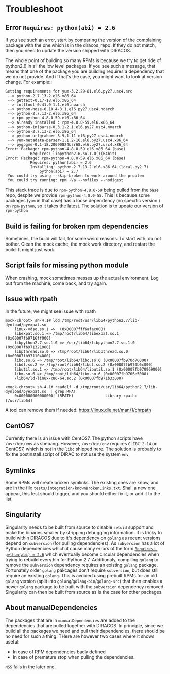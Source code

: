 # Troubleshoot

## Error `Requires: python(abi) = 2.6`

If you see such an error, start by comparing the version of the complaining package with the one which is in the diracos_repo. If they do not match, then you need to update the version shipped with DIRACOS.


The whole point of building so many RPMs is because we try to get ride of python2.6 in all the low level packages. If you see such a message, that means that one of the package you are building requires a dependency that we do not provide. And if that's the case, you might want to look at version change. For example::

```
Getting requirements for yum-3.2.29-81.el6.py27.usc4.src
 --> python-2.7.13-2.el6.x86_64
 --> gettext-0.17-18.el6.x86_64
 --> intltool-0.41.0-1.1.el6.noarch
 --> python-nose-0.10.4-3.1.el6.py27.usc4.noarch
 --> python-2.7.13-2.el6.x86_64
 --> rpm-python-4.8.0-59.el6.x86_64
 --> Already installed : rpm-4.8.0-59.el6.x86_64
 --> python-iniparse-0.3.1-2.1.el6.py27.usc4.noarch
 --> python-2.7.13-2.el6.x86_64
 --> python-urlgrabber-3.9.1-11.el6.py27.usc4.noarch
 --> yum-metadata-parser-1.1.2-16.el6.py27.usc4.x86_64
 --> pygpgme-0.1-18.20090824bzr68.el6.py27.usc4.x86_64
Error: Package: rpm-python-4.8.0-59.el6.x86_64 (base)
           Requires: libpython2.6.so.1.0()(64bit)
Error: Package: rpm-python-4.8.0-59.el6.x86_64 (base)
           Requires: python(abi) = 2.6
           Installing: python-2.7.13-2.el6.x86_64 (local-py2.7)
               python(abi) = 2.7
 You could try using --skip-broken to work around the problem
 You could try running: rpm -Va --nofiles --nodigest
 ```

 This stack trace is due to `rpm-python-4.8.0-59` being pulled from the `base` repo, despite we provide `rpm-python-4.8.0-55`. This is because some packages (`yum` in that case) has a loose dependency (no specific version ) on `rpm-python`, so it takes the latest. The solution is to update our version of `rpm-python`



## Build is failing for broken rpm dependencies

Sometimes, the build will fail, for some weird reasons. To start with, do not bother. Clean the mock cache, the mock work directory, and restart the build. It might just work

## Script fails for missing python module

When crashing, mock sometimes messes up the actual environment. Log out from the machine, come back, and try again.

## Issue with rpath

In the future, we might see issue with rpath

```
mock-chroot> sh-4.1# ldd /tmp/root/usr/lib64/python2.7/lib-dynload/pyexpat.so
	linux-vdso.so.1 =>  (0x00007fff6afac000)
	libexpat.so.1 => /tmp/root/lib64/libexpat.so.1 (0x00007fb9716ff000)
	libpython2.7.so.1.0 => /usr/lib64/libpython2.7.so.1.0 (0x00007fb971321000)
	libpthread.so.0 => /tmp/root/lib64/libpthread.so.0 (0x00007fb971104000)
	libc.so.6 => /tmp/root/lib64/libc.so.6 (0x00007fb970d70000)
	libdl.so.2 => /tmp/root/lib64/libdl.so.2 (0x00007fb970b6c000)
	libutil.so.1 => /tmp/root/lib64/libutil.so.1 (0x00007fb970969000)
	libm.so.6 => /tmp/root/lib64/libm.so.6 (0x00007fb9706e5000)
	/lib64/ld-linux-x86-64.so.2 (0x00007fb971b33000)

<mock-chroot> sh-4.1# readelf -d /tmp/root/usr/lib64/python2.7/lib-dynload/pyexpat.so  | grep RPAT
    0x000000000000000f (RPATH)              Library rpath: [/usr/lib64]
```

A tool can remove them if needed:
https://linux.die.net/man/1/chrpath

## CentOS7

Currently there is an issue with CentOS7.
The python scripts have `/usr/bin/env` as shebang. However, `/usr/bin/env` requires `GLIBC_2.14` on CentOS7, which is not in the `libc` shipped here. The solution is probably to fix the postinstall script of DIRAC to not use the system `env`

## Symlinks

Some RPMs will create broken symlinks. The existing ones are know, and are in the file `tests/integration/knownBrokenLinks.txt`. Shall a new one appear, this test should trigger, and you should either fix it, or add it to the list.

## Singularity

Singularity needs to be built from source to disable `setuid` support and make the binaries smaller by stripping debugging information.
It is tricky to build within DIRACOS due to it's dependency on `golang` as recent versions depend on `subversion` (for pulling dependencies).
As `subversion` has a lot of Python dependencies which it cause many errors of the form [`Requires: python(abi) = 2.6`](#error-requires-pythonabi--26) which eventually become circular dependencies when trying to rebuild everythin for Python 2.7.
Additionaly, compiling `golang` to remove the `subversion` dependency requires an existing `golang` package. Fortunately older `golang` pakcages don't require `subversion`, but does still require an existing `golang`.
This is avoided using prebuilt RPMs for an old `golang` version (split into `golang`/`golang-bin`/`golang-src`) that then enables a newer `golang` package to be built with the `subversion` dependency removed.
Singularity can then be built from source as is the case for other packages.


## About manualDependencies

The packages that are in `manualDependencies` are added to the dependencies that are pulled together with DIRACOS. In principle, since we build all the packages we need and pull their dependencies, there should be no need for such a thing. THere are however two cases where it shows useful:

* In case of RPM dependencies badly defined
* In case of premature stop when pulling the dependencies.

`NSS` falls in the later one.